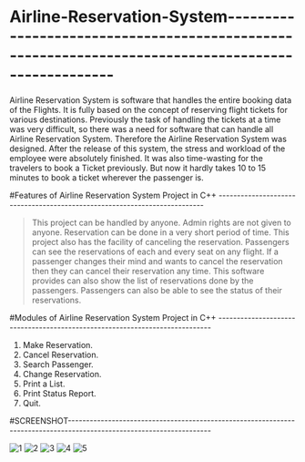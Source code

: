 # Airline-Reservation-System---------------------------------------------------------------------------------------------------
Airline Reservation System is software that handles the entire booking data of the Flights. 
It is fully based on the concept of reserving flight tickets for various destinations. 
Previously the task of handling the tickets at a time was very difficult,
so there was a need for software that can handle all Airline Reservation System.
Therefore the Airline Reservation System was designed. After the release of this system,
the stress and workload of the employee were absolutely finished. It was also time-wasting for the travelers to book a Ticket previously.
But now it hardly takes 10 to 15 minutes to book a ticket wherever the passenger is.


#Features of Airline Reservation System Project in C++ --------------------------------------------------------------------------
> This project can be handled by anyone. Admin rights are not given to anyone.
> Reservation can be done in a very short period of time.
> This project also has the facility of canceling the reservation.
> Passengers can see the reservations of each and every seat on any flight.
> If a passenger changes their mind and wants to cancel the reservation then they can cancel their reservation any time.
> This software provides can also show the list of reservations done by the passengers.
> Passengers can also be able to see the status of their reservations.

#Modules of Airline Reservation System Project in C++ ----------------------------------------------------------------------------
1) Make Reservation.
2) Cancel Reservation.
3) Search Passenger.
4) Change Reservation.
5) Print a List.
6) Print Status Report.
7) Quit.

#SCREENSHOT---------------------------------------------------------------------------------------------------------------------

![1](https://user-images.githubusercontent.com/80871309/187224779-8d7b74f5-3b66-4657-8d22-73b4a4f4b89f.png)
![2](https://user-images.githubusercontent.com/80871309/187224802-8e65cd9d-9112-4f54-84a2-bb9d8f59f7e7.png)
![3](https://user-images.githubusercontent.com/80871309/187224875-d7c06d98-fce3-4ff7-b7d0-1ea41b7391c4.png)
![4](https://user-images.githubusercontent.com/80871309/187224899-c93300c2-3c59-427e-a584-6509d9304bd4.png)
![5](https://user-images.githubusercontent.com/80871309/187224915-744fefa3-4d85-4604-bc3c-7a1b71a5f801.png)
